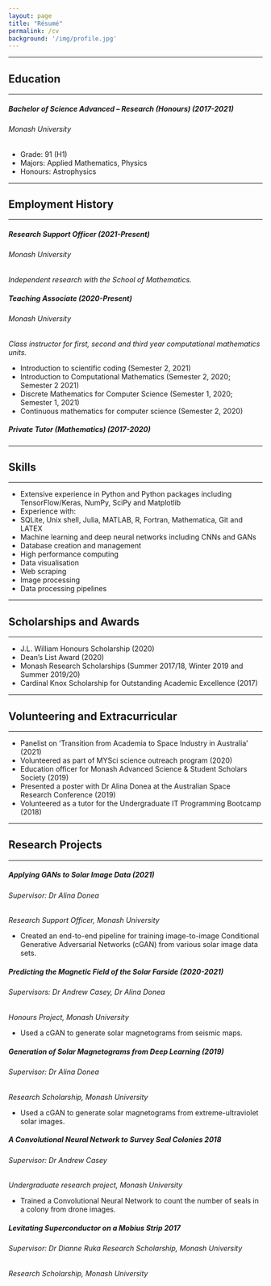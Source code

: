 ```yaml
---
layout: page
title: "Résumé"
permalink: /cv
background: '/img/profile.jpg'
---
```

  
___
  
## Education
  
___
  
##### Bachelor of Science Advanced – Research (Honours) (2017-2021)

###### Monash University

- Grade: 91 (H1)
- Majors: Applied Mathematics, Physics
- Honours: Astrophysics
  
___
  
## Employment History
  
___
  
##### Research Support Officer (2021-Present)

###### Monash University 

*Independent research with the School of Mathematics.*

##### Teaching Associate (2020-Present)

######  Monash University

*Class instructor for first, second and third year computational mathematics
units.*

- Introduction to scientific coding (Semester 2, 2021)
- Introduction to Computational Mathematics (Semester 2, 2020; Semester 2 2021)
- Discrete Mathematics for Computer Science (Semester 1, 2020; Semester 1, 2021)
- Continuous mathematics for computer science (Semester 2, 2020)

##### Private Tutor (Mathematics) (2017-2020)
  
___
  
## Skills
  
___
  
- Extensive experience in Python and Python packages including TensorFlow/Keras, NumPy, SciPy and Matplotlib
- Experience with:
- SQLite, Unix shell, Julia, MATLAB, R, Fortran, Mathematica, Git and LATEX
- Machine learning and deep neural networks including CNNs and GANs
- Database creation and management
- High performance computing
- Data visualisation
- Web scraping
- Image processing
- Data processing pipelines
  
___
  
## Scholarships and Awards
  
___
  
- J.L. William Honours Scholarship (2020)
- Dean’s List Award (2020)
- Monash Research Scholarships (Summer 2017/18, Winter 2019 and Summer 2019/20)
- Cardinal Knox Scholarship for Outstanding Academic Excellence (2017)
  
___
  
## Volunteering and Extracurricular
  
___
  
- Panelist on ‘Transition from Academia to Space Industry in Australia’ (2021)
- Volunteered as part of MYSci science outreach program (2020)
- Education officer for Monash Advanced Science & Student Scholars Society (2019)
- Presented a poster with Dr Alina Donea at the Australian Space Research Conference (2019)
- Volunteered as a tutor for the Undergraduate IT Programming Bootcamp (2018)
  
___
  
## Research Projects
  
___
  
##### Applying GANs to Solar Image Data (2021)

###### Supervisor: Dr Alina Donea

*Research Support Officer, Monash University*

- Created an end-to-end pipeline for training image-to-image Conditional Generative Adversarial Networks (cGAN) from
various solar image data sets.

##### Predicting the Magnetic Field of the Solar Farside (2020-2021)

###### Supervisors: Dr Andrew Casey, Dr Alina Donea

*Honours Project, Monash University*

- Used a cGAN to generate solar magnetograms from seismic maps.

##### Generation of Solar Magnetograms from Deep Learning (2019)

###### Supervisor: Dr Alina Donea

*Research Scholarship, Monash University*

- Used a cGAN to generate solar magnetograms from extreme-ultraviolet solar images.

##### A Convolutional Neural Network to Survey Seal Colonies 2018

###### Supervisor: Dr Andrew Casey

*Undergraduate research project, Monash University*

- Trained a Convolutional Neural Network to count the number of seals in a colony from drone images.

##### Levitating Superconductor on a Mobius Strip 2017

###### Supervisor: Dr Dianne Ruka Research Scholarship, Monash University

*Research Scholarship, Monash University*
